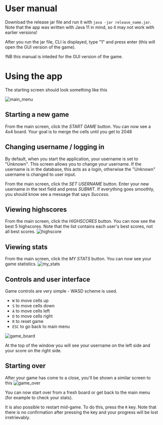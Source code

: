 # User manual
Download the release jar file and run it with `java -jar release_name.jar`. Note that the app was written with Java 11 in mind, so it may not work with earlier versions! 

After you run the jar file, CLI is displayed, type "1" and press enter (this will open the GUI version of the game). 

!NB this manual is inteded for the GUI version of the game.

# Using the app
The starting screen should look something like this

![main_menu](https://raw.githubusercontent.com/yusifsalam/ot-harjoitustyo/master/documentation/images/main_menu.png)

## Starting a new game
From the main screen, click the *START GAME* button. You can now see a 4x4 board. Your goal is to merge the cells until you get to 2048


## Changing username / logging in
By default, when you start the application, your username is set to "Unknown". This screen allows you to change your username. If the username is in the database, this acts as a login, otherwise the "Unknown" username is changed to user input. 

From the main screen, click the *SET USERNAME* button. Enter your new username in the text field and press *SUBMIT*. If everything goes smoothly, you should know see a message that says _Success_. 

## Viewing highscores
From the main screen, click the *HIGHSCORES* button. You can now see the best 5 highscores. Note that the list contains each user's best scores, not all best scores.
![highscore](https://raw.githubusercontent.com/yusifsalam/ot-harjoitustyo/master/documentation/images/highscores.png)

## Viewing stats
From the main screen, click the *MY STATS* button. You can now see your game statistics. 
![my_stats](https://raw.githubusercontent.com/yusifsalam/ot-harjoitustyo/master/documentation/images/my_stats.png)

## Controls and user interface
Game controls are very simple - WASD scheme is used. 
- `W` to move cells up
- `S` to move cells down
- `A` to move cells left
- `D` to move cells right
- `R` to reset game
- `ESC` to go back to main menu

![game_board](https://raw.githubusercontent.com/yusifsalam/ot-harjoitustyo/master/documentation/images/game_board.png)

At the top of the window you will see your username on the left side and your score on the right side.

## Starting over
After your game has come to a close, you'll be shown a similar screen to this
![game_over](https://raw.githubusercontent.com/yusifsalam/ot-harjoitustyo/master/documentation/images/game_over.png)

You can now start over from a fresh board or get back to the main menu (for example to check your stats). 

It is also possible to restart mid-game. To do this, press the `R` key. Note that there is no confirmation after pressing the key and your progress will be lost irretrievably. 
